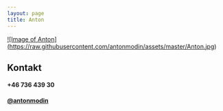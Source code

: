 ```yaml
---
layout: page
title: Anton
---
```

<a href="http://www.lovisagronlund.com/photos">![Image of Anton]
(https://raw.githubusercontent.com/antonmodin/assets/master/Anton.jpg)</a>


## Kontakt
<h4> +46 736 439 30 </h4>
<p></p>
<h4><a href="https://twitter.com/antonmodin" target="_blank">@antonmodin</a><h/4>

